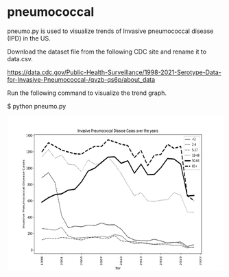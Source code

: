 # pneumococcal

pneumo.py is used to visualize trends of Invasive pneumococcal disease (IPD) in the US.

Download the dataset file from the following CDC site and rename it to data.csv.

https://data.cdc.gov/Public-Health-Surveillance/1998-2021-Serotype-Data-for-Invasive-Pneumococcal-/qvzb-qs6p/about_data

Run the following command to visualize the trend graph.

$ python pneumo.py

<img src='age.png' width=720 height=360>
